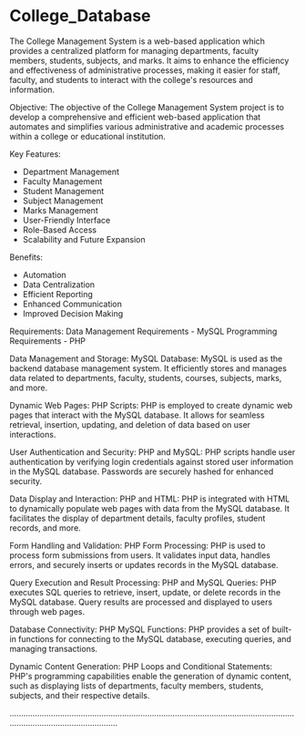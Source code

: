 # College_Database
The College Management System is a web-based application which provides a centralized platform for managing departments, faculty members, students, subjects, and marks.
 It aims to enhance the efficiency and effectiveness of administrative processes, making it easier for staff, faculty, and students to interact with the college's resources and information.

Objective:
The objective of the College Management System project is to develop a comprehensive and efficient web-based application that automates and simplifies various administrative and academic processes within a college or educational institution. 

Key Features:
- Department Management
- Faculty Management
- Student Management
- Subject Management
- Marks Management
- User-Friendly Interface
- Role-Based Access
- Scalability and Future Expansion

Benefits:
- Automation
- Data Centralization
- Efficient Reporting
- Enhanced Communication
- Improved Decision Making

Requirements:
Data Management Requirements - MySQL
Programming Requirements - PHP

Data Management and Storage:
MySQL Database: MySQL is used as the backend database management system. It efficiently stores and manages data related to departments, faculty, students, courses, subjects, marks, and more.

Dynamic Web Pages:
PHP Scripts: PHP is employed to create dynamic web pages that interact with the MySQL database. It allows for seamless retrieval, insertion, updating, and deletion of data based on user interactions.

User Authentication and Security:
PHP and MySQL: PHP scripts handle user authentication by verifying login credentials against stored user information in the MySQL database. Passwords are securely hashed for enhanced security.

Data Display and Interaction:
PHP and HTML: PHP is integrated with HTML to dynamically populate web pages with data from the MySQL database. It facilitates the display of department details, faculty profiles, student records, and more.

Form Handling and Validation:
PHP Form Processing: PHP is used to process form submissions from users. It validates input data, handles errors, and securely inserts or updates records in the MySQL database.

Query Execution and Result Processing:
PHP and MySQL Queries: PHP executes SQL queries to retrieve, insert, update, or delete records in the MySQL database. Query results are processed and displayed to users through web pages.

Database Connectivity:
PHP MySQL Functions: PHP provides a set of built-in functions for connecting to the MySQL database, executing queries, and managing transactions.

Dynamic Content Generation:
PHP Loops and Conditional Statements: PHP's programming capabilities enable the generation of dynamic content, such as displaying lists of departments, faculty members, students, subjects, and their respective details.

...........................................................................................................................................................................
  
